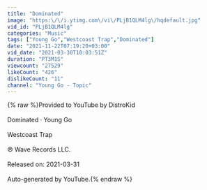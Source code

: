 ```yaml
---
title: "Dominated"
image: "https:\/\/i.ytimg.com\/vi\/PLjB1QLM4lg\/hqdefault.jpg"
vid_id: "PLjB1QLM4lg"
categories: "Music"
tags: ["Young Go","Westcoast Trap","Dominated"]
date: "2021-11-22T07:19:20+03:00"
vid_date: "2021-03-30T10:03:51Z"
duration: "PT3M1S"
viewcount: "27529"
likeCount: "426"
dislikeCount: "11"
channel: "Young Go - Topic"
---
```

{% raw %}Provided to YouTube by DistroKid<br /><br />Dominated · Young Go<br /><br />Westcoast Trap<br /><br />℗ Wave Records LLC.<br /><br />Released on: 2021-03-31<br /><br />Auto-generated by YouTube.{% endraw %}
